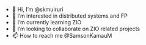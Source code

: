 - 👋 Hi, I’m @skmuiruri
- 👀 I’m interested in distributed systems and FP
- 🌱 I’m currently learning ZIO
- 💞️ I’m looking to collaborate on ZIO related projects
- 📫 How to reach me @SamsonKamauM

<!---
skmuiruri/skmuiruri is a ✨ special ✨ repository because its `README.md` (this file) appears on your GitHub profile.
You can click the Preview link to take a look at your changes.
--->
